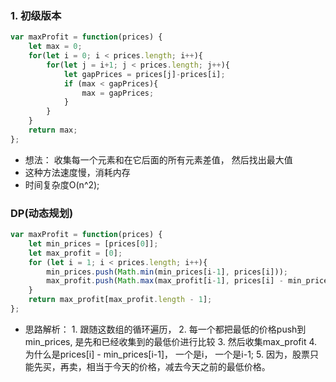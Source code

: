 ### 1. 初级版本
```javascript
var maxProfit = function(prices) {
    let max = 0;
    for(let i = 0; i < prices.length; i++){
        for(let j = i+1; j < prices.length; j++){
            let gapPrices = prices[j]-prices[i];
            if (max < gapPrices){
                max = gapPrices;
            }
        }
    }
    return max;
};
```
* 想法： 收集每一个元素和在它后面的所有元素差值， 然后找出最大值
* 这种方法速度慢，消耗内存
* 时间复杂度O(n^2);

### DP(动态规划)
```javascript
var maxProfit = function(prices) {
    let min_prices = [prices[0]];
    let max_profit = [0];
    for (let i = 1; i < prices.length; i++){
        min_prices.push(Math.min(min_prices[i-1], prices[i]));
        max_profit.push(Math.max(max_profit[i-1], prices[i] - min_prices[i-1]));
    }
    return max_profit[max_profit.length - 1];
};
```
* 思路解析： 1. 跟随这数组的循环遍历，
           2. 每一个都把最低的价格push到min_prices, 是先和已经收集到的最低价进行比较
           3. 然后收集max_profit
           4. 为什么是prices[i] - min_prices[i-1]， 一个是i， 一个是i-1;
           5. 因为，股票只能先买，再卖，相当于今天的价格，减去今天之前的最低价格。